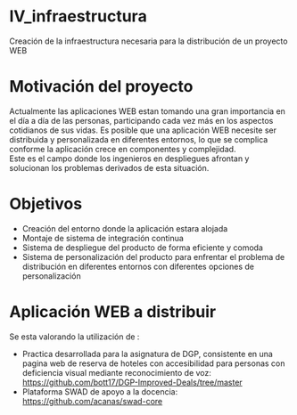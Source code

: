 # IV_infraestructura
Creación de la infraestructura necesaria para la distribución de un proyecto WEB

# Motivación del proyecto
Actualmente las aplicaciones WEB estan tomando una gran importancia en el día a día de las personas, participando cada vez más en los aspectos cotidianos de sus vidas.
Es posible que una aplicación WEB necesite ser distribuida y personalizada en diferentes entornos, lo que se complica conforme la aplicación crece en componentes y complejidad.  
Este es el campo donde los ingenieros en despliegues afrontan y solucionan los problemas derivados de esta situación.

# Objetivos
* Creación del entorno donde la aplicación estara alojada
* Montaje de sistema de integración continua
* Sistema de despliegue del producto de forma eficiente y comoda
* Sistema de personalización del producto para enfrentar el problema de distribución en diferentes entornos con diferentes opciones de personalización

# Aplicación WEB a distribuir
Se esta valorando la utilización de :
* Practica desarrollada para la asignatura de DGP, consistente en una pagina web de reserva de hoteles con accesibilidad para personas con deficiencia visual mediante reconocimiento de voz:
 https://github.com/bott17/DGP-Improved-Deals/tree/master
* Plataforma SWAD de apoyo a la docencia: https://github.com/acanas/swad-core
